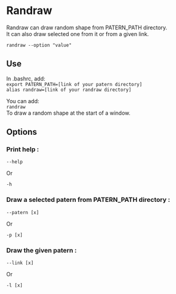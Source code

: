 # Randraw
Randraw can draw random shape from PATERN_PATH directory. <br>
It can also draw selected one from it or from a given link.

`randraw --option "value"`

## Use
In .bashrc, add:<br>
`export PATERN_PATH=[link of your patern directory]`<br>
`alias randraw=[link of your randraw directory]`

You can add:<br>
`randraw`<br>
To draw a random shape at the start of a window.

## Options
### Print help :

    --help
Or

    -h

### Draw a selected patern from PATERN_PATH directory :

    --patern [x]
Or

    -p [x]
        
### Draw the given patern :

    --link [x]
Or

    -l [x]
        
